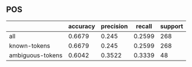 
## POS

|                  | accuracy | precision | recall | support |
|------------------|----------|-----------|--------|---------|
| all              | 0.6679   | 0.245     | 0.2599 | 268     |
| known-tokens     | 0.6679   | 0.245     | 0.2599 | 268     |
| ambiguous-tokens | 0.6042   | 0.3522    | 0.3339 | 48      |

